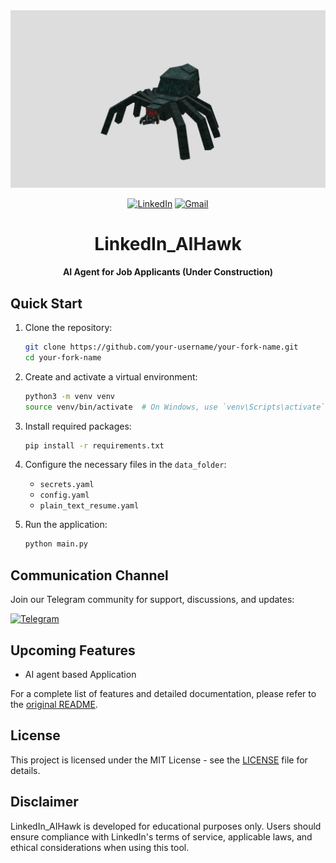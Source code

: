 <img src="./assets/resume-spider.jpeg">

<div align="center">

[![LinkedIn](https://img.shields.io/badge/LinkedIn-0077B5?style=for-the-badge&logo=linkedin&logoColor=white)](https://www.linkedin.com/in/rishabredhuu/)
[![Gmail](https://img.shields.io/badge/Gmail-D14836?style=for-the-badge&logo=gmail&logoColor=white)](mailto:rishabredhu@gmail.com)

# LinkedIn_AIHawk

#### AI Agent for Job Applicants (Under Construction)

</div>

## Quick Start

1. Clone the repository:
   ```bash
   git clone https://github.com/your-username/your-fork-name.git
   cd your-fork-name
   ```

2. Create and activate a virtual environment:
   ```bash
   python3 -m venv venv
   source venv/bin/activate  # On Windows, use `venv\Scripts\activate`
   ```

3. Install required packages:
   ```bash
   pip install -r requirements.txt
   ```

4. Configure the necessary files in the `data_folder`:
   - `secrets.yaml`
   - `config.yaml`
   - `plain_text_resume.yaml`

5. Run the application:
   ```bash
   python main.py
   ```

## Communication Channel

Join our Telegram community for support, discussions, and updates:

[![Telegram](https://img.shields.io/badge/Telegram-2CA5E0?style=for-the-badge&logo=telegram&logoColor=white)](https://t.me/AIhawkCommunity)

## Upcoming Features

- AI agent based Application

For a complete list of features and detailed documentation, please refer to the [original README](https://github.com/feder-cr/LinkedIn_AIHawk_automatic_job_application/blob/main/README.md).

## License

This project is licensed under the MIT License - see the [LICENSE](LICENSE) file for details.

## Disclaimer

LinkedIn_AIHawk is developed for educational purposes only. Users should ensure compliance with LinkedIn's terms of service, applicable laws, and ethical considerations when using this tool.

